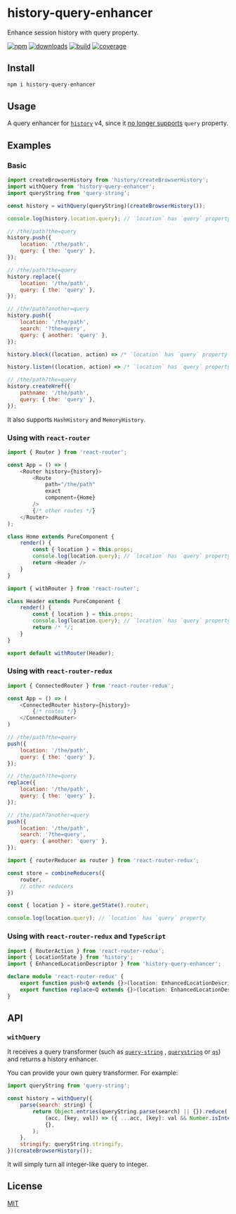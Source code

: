 # history-query-enhancer
Enhance session history with query property.

[![npm][npm]][npm-url]
[![downloads][downloads]][downloads-url]
[![build][build]][build-url]
[![coverage][coverage]][coverage-url]

[npm]: https://img.shields.io/npm/v/history-query-enhancer.svg?style=flat-square
[npm-url]: https://www.npmjs.com/package/history-query-enhancer
[downloads]: https://img.shields.io/npm/dm/history-query-enhancer.svg?style=flat-square
[downloads-url]: https://www.npmjs.com/package/history-query-enhancer
[build]: https://img.shields.io/travis/yenshih/history-query-enhancer/master.svg?style=flat-square
[build-url]: https://travis-ci.org/yenshih/history-query-enhancer
[coverage]: https://img.shields.io/coveralls/yenshih/history-query-enhancer/master.svg?style=flat
[coverage-url]: https://coveralls.io/github/yenshih/history-query-enhancer?branch=master

## Install

```bash
npm i history-query-enhancer
```

## Usage

A query enhancer for [`history`](https://github.com/ReactTraining/history) v4, since it [no longer supports](https://github.com/ReactTraining/history/issues/364#issuecomment-246751904) `query` property.

## Examples

### Basic

```js
import createBrowserHistory from 'history/createBrowserHistory';
import withQuery from 'history-query-enhancer';
import queryString from 'query-string';

const history = withQuery(queryString)(createBrowserHistory());
```

```js
console.log(history.location.query); // `location` has `query` property

// /the/path?the=query
history.push({
    location: '/the/path',
    query: { the: 'query' },
});

// /the/path?the=query
history.replace({
    location: '/the/path',
    query: { the: 'query' },
});

// /the/path?another=query
history.push({
    location: '/the/path',
    search: '?the=query',
    query: { another: 'query' },
});

history.block((location, action) => /* `location` has `query` property */);

history.listen((location, action) => /* `location` has `query` property */);

// /the/path?the=query
history.createHref({
    pathname: '/the/path',
    query: { the: 'query' },
});
```

It also supports `HashHistory` and `MemoryHistory`.

### Using with `react-router`

```js
import { Router } from 'react-router';

const App = () => (
    <Router history={history}>
        <Route
            path="/the/path"
            exact
            component={Home}
        />
        {/* other routes */}
    </Router>
);
```

```js
class Home extends PureComponent {
    render() {
        const { location } = this.props;
        console.log(location.query); // `location` has `query` property
        return <Header />
    }
}
```

```js
import { withRouter } from 'react-router';

class Header extends PureComponent {
    render() {
        const { location } = this.props;
        console.log(location.query); // `location` has `query` property
        return /* */;
    }
}

export default withRouter(Header);
```

### Using with `react-router-redux`

```js
import { ConnectedRouter } from 'react-router-redux';

const App = () => (
    <ConnectedRouter history={history}>
        {/* routes */}
    </ConnectedRouter>
)
```

```js
// /the/path?the=query
push({
    location: '/the/path',
    query: { the: 'query' },
});

// /the/path?the=query
replace({
    location: '/the/path',
    query: { the: 'query' },
});

// /the/path?another=query
push({
    location: '/the/path',
    search: '?the=query',
    query: { another: 'query' },
});
```

```js
import { routerReducer as router } from 'react-router-redux';

const store = combineReducers({
    router,
    // other reducers
})

const { location } = store.getState().router;

console.log(location.query); // `location` has `query` property
```

### Using with `react-router-redux` and `TypeScript`

```ts
import { RouterAction } from 'react-router-redux';
import { LocationState } from 'history';
import { EnhancedLocationDescriptor } from 'history-query-enhancer';

declare module 'react-router-redux' {
    export function push<Q extends {}>(location: EnhancedLocationDescriptor<Q>, state?: LocationState): RouterAction;
    export function replace<Q extends {}>(location: EnhancedLocationDescriptor<Q>, state?: LocationState): RouterAction;
}
```

## API

### `withQuery`

It receives a query transformer (such as [`query-string`](https://github.com/sindresorhus/query-string) , [`querystring`](https://github.com/Gozala/querystring) or [`qs`](https://github.com/ljharb/qs)) and returns a history enhancer.

You can provide your own query transformer. For example:

```js
import queryString from 'query-string';

const history = withQuery({
    parse(search: string) {
        return Object.entries(queryString.parse(search) || {}).reduce(
            (acc, [key, val]) => ({ ...acc, [key]: val && Number.isInteger(+val) ? +val : val }),
            {},
        );
    },
    stringify: queryString.stringify,
})(createBrowserHistory());
```

It will simply turn all integer-like query to integer.

## License

[MIT](http://www.opensource.org/licenses/mit-license.php)
